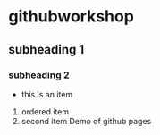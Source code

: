 # githubworkshop
## subheading 1
### subheading 2
- this is an item
1. ordered item
2. second item
Demo of github pages
